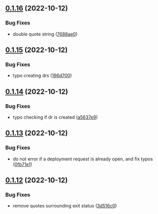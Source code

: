 ## [0.1.16](https://github.com/Open-Study-College/osc/compare/v0.1.15...v0.1.16) (2022-10-12)


### Bug Fixes

* double quote string ([7688ae0](https://github.com/Open-Study-College/osc/commit/7688ae0671328dda821a8accc436040588b02c54))



## [0.1.15](https://github.com/Open-Study-College/osc/compare/v0.1.14...v0.1.15) (2022-10-12)


### Bug Fixes

* typo creating drs ([196d700](https://github.com/Open-Study-College/osc/commit/196d70092153d0d79d367ca0a979db911d718c6c))



## [0.1.14](https://github.com/Open-Study-College/osc/compare/v0.1.13...v0.1.14) (2022-10-12)


### Bug Fixes

* typo checking if dr is created ([a5637e9](https://github.com/Open-Study-College/osc/commit/a5637e989250ec496e0aa0b4ef8a1bbae01d7815))



## [0.1.13](https://github.com/Open-Study-College/osc/compare/v0.1.12...v0.1.13) (2022-10-12)


### Bug Fixes

* do not error if a deployment request is already open, and fix typos ([0fb71e1](https://github.com/Open-Study-College/osc/commit/0fb71e12004082214769916e7d73c82f4eddb89c))



## [0.1.12](https://github.com/Open-Study-College/osc/compare/v0.1.11...v0.1.12) (2022-10-12)


### Bug Fixes

* remove quotes surrounding exit status ([3d516c0](https://github.com/Open-Study-College/osc/commit/3d516c0520080ad3e1647beb5d15e87b9c9f417c))



